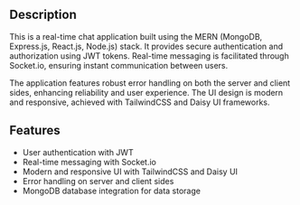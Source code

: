 ## Description
This is a real-time chat application built using the MERN (MongoDB, Express.js, React.js, Node.js) stack. It provides secure authentication and authorization using JWT tokens. Real-time messaging is facilitated through Socket.io, ensuring instant communication between users.

The application features robust error handling on both the server and client sides, enhancing reliability and user experience. The UI design is modern and responsive, achieved with TailwindCSS and Daisy UI frameworks.

## Features
- User authentication with JWT
- Real-time messaging with Socket.io
- Modern and responsive UI with TailwindCSS and Daisy UI
- Error handling on server and client sides
- MongoDB database integration for data storage
